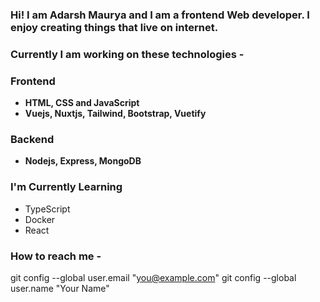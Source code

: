 <!-- ![](https://avatars.githubusercontent.com/u/71115138?v=4) -->
<!-- <img src="https://avatars.githubusercontent.com/u/71115138?v=4" height=200 width = 200></img> -->


### Hi! I am **Adarsh Maurya** and I am a **frontend Web developer**. I enjoy creating things that live on internet.
<!-- ![GitHub Stats](https://github-readme-stats.vercel.app/api?username=deepak04122000&theme=radical) -->

### Currently I am working on these technologies -
### Frontend
- **HTML, CSS and JavaScript**
- **Vuejs, Nuxtjs, Tailwind,  Bootstrap, Vuetify**

### Backend
- **Nodejs, Express, MongoDB**

### I'm Currently Learning

- TypeScript
- Docker
- React


### How to reach me -

<!-- - e-mail: deepak04122000maurya@gmail.com 
- website: https://dlearner.in -->
  git config --global user.email "you@example.com"
  git config --global user.name "Your Name"